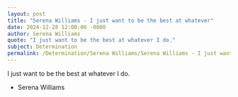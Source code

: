 ```yaml
---
layout: post
title: "Serena Williams - I just want to be the best at whatever"
date: 2024-12-28 12:00:00 -0000
author: Serena Williams
quote: "I just want to be the best at whatever I do."
subject: Determination
permalink: /Determination/Serena Williams/Serena Williams - I just want to be the best at whatever
---
```


I just want to be the best at whatever I do.

- Serena Williams
